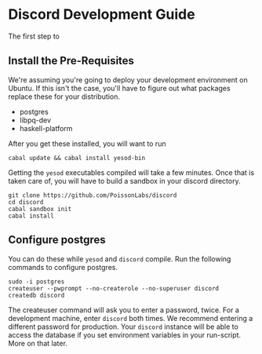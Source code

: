 # Discord Development Guide

The first step to 

## Install the Pre-Requisites

We're assuming you're going to deploy your development environment on Ubuntu.  If this isn't the case, you'll have to figure out what packages replace these for your distribution.

* postgres
* libpq-dev
* haskell-platform

After you get these installed, you will want to run

    cabal update && cabal install yesod-bin

Getting the `yesod` executables compiled will take a few minutes.  Once that is taken care of, you will have to build a sandbox in your discord directory.

    git clone https://github.com/PoissonLabs/discord
    cd discord
    cabal sandbox init
    cabal install


## Configure postgres

You can do these while `yesod` and `discord` compile.  Run the following commands to configure postgres.

    sudo -i postgres
    createuser --pwprompt --no-createrole --no-superuser discord
    createdb discord

The createuser command will ask you to enter a password, twice.  For a development machine, enter `discord` both times.  We recommend entering a different password for production.  Your `discord` instance will be able to access the database if you set environment variables in your run-script.  More on that later.
